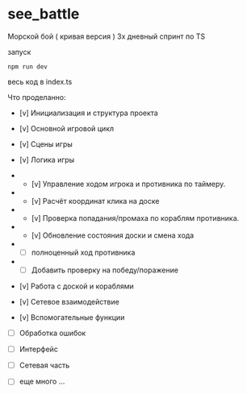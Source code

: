 # see_battle
Морской бой ( кривая версия )
3х дневный спринт по TS

запуск 
```
npm run dev
```
весь код в index.ts

Что проделанно:

- [v] Инициализация и структура проекта

- [v] Основной игровой цикл

- [v] Сцены игры

- [v] Логика игры
  
- - [v] Управление ходом игрока и противника по таймеру.
- - [v] Расчёт координат клика на доске
- - [v] Проверка попадания/промаха по кораблям противника.
- - [v] Обновление состояния доски и смена хода
- - [ ] полноценный ход противника
- - [ ] Добавить проверку на победу/поражение

- [v] Работа с доской и кораблями

- [v] Сетевое взаимодействие

- [v] Вспомогательные функции

- [ ] Обработка ошибок

- [ ] Интерфейс

- [ ] Сетевая часть

- [ ] еще много ...


